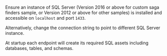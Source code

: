 Ensure an instance of SQL Server (Version 2016 or above for custom saga finders sample, or Version 2012 or above for other samples) is installed and accessible on `localhost` and port `1433`.

Alternatively, change the connection string to point to different SQL Server instance.

At startup each endpoint will create its required SQL assets including databases, tables, and schemas.
